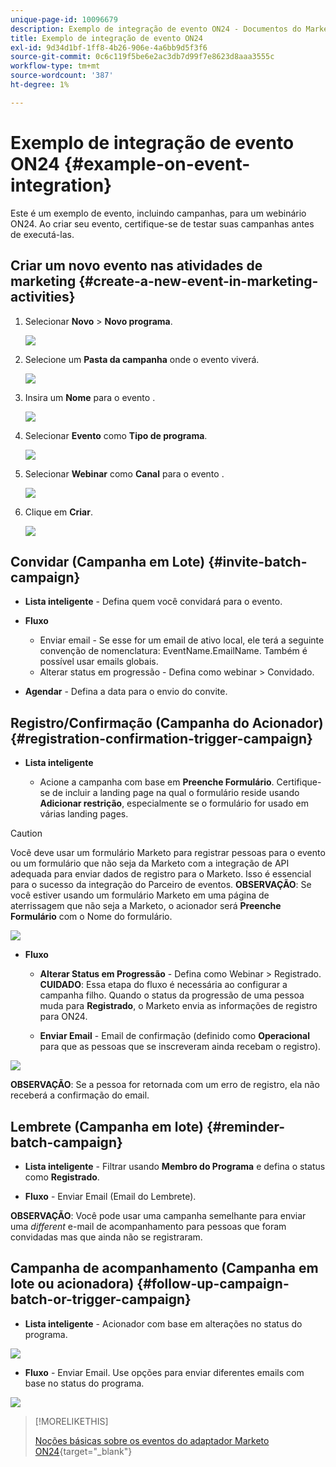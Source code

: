 ```yaml
---
unique-page-id: 10096679
description: Exemplo de integração de evento ON24 - Documentos do Marketo - Documentação do produto
title: Exemplo de integração de evento ON24
exl-id: 9d34d1bf-1ff8-4b26-906e-4a6bb9d5f3f6
source-git-commit: 0c6c119f5be6e2ac3db7d99f7e8623d8aaa3555c
workflow-type: tm+mt
source-wordcount: '387'
ht-degree: 1%

---
```


# Exemplo de integração de evento ON24 {#example-on-event-integration}

Este é um exemplo de evento, incluindo campanhas, para um webinário ON24. Ao criar seu evento, certifique-se de testar suas campanhas antes de executá-las.

## Criar um novo evento nas atividades de marketing {#create-a-new-event-in-marketing-activities}

1. Selecionar **Novo** > **Novo programa**.

   ![](assets/image2015-12-22-15-3a35-3a15.png)

1. Selecione um **Pasta da campanha** onde o evento viverá.

   ![](assets/image2015-12-22-15-3a39-3a51.png)

1. Insira um **Nome** para o evento .

   ![](assets/image2015-12-22-15-3a43-3a4.png)

1. Selecionar **Evento** como **Tipo de programa**.

   ![](assets/image2015-12-22-15-3a44-3a41.png)

1. Selecionar **Webinar** como **Canal** para o evento .

   ![](assets/image2015-12-22-15-3a46-3a34.png)

1. Clique em **Criar**.

   ![](assets/image2015-12-22-15-3a48-3a20.png)

## Convidar (Campanha em Lote)  {#invite-batch-campaign}

* **Lista inteligente** - Defina quem você convidará para o evento.
* **Fluxo**

   * Enviar email - Se esse for um email de ativo local, ele terá a seguinte convenção de nomenclatura: EventName.EmailName. Também é possível usar emails globais.
   * Alterar status em progressão - Defina como webinar > Convidado.

* **Agendar** - Defina a data para o envio do convite.

## Registro/Confirmação (Campanha do Acionador) {#registration-confirmation-trigger-campaign}

* **Lista inteligente**

   * Acione a campanha com base em **Preenche Formulário**. Certifique-se de incluir a landing page na qual o formulário reside usando **Adicionar restrição**, especialmente se o formulário for usado em várias landing pages.

>[!CAUTION]
>
>Você deve usar um formulário Marketo para registrar pessoas para o evento ou um formulário que não seja da Marketo com a integração de API adequada para enviar dados de registro para o Marketo. Isso é essencial para o sucesso da integração do Parceiro de eventos. **OBSERVAÇÃO**: Se você estiver usando um formulário Marketo em uma página de aterrissagem que não seja a Marketo, o acionador será **Preenche Formulário** com o Nome do formulário.

![](assets/image2015-12-22-15-3a50-3a22.png)

* **Fluxo**

   * **Alterar Status em Progressão** - Defina como Webinar > Registrado. **CUIDADO**: Essa etapa do fluxo é necessária ao configurar a campanha filho. Quando o status da progressão de uma pessoa muda para **Registrado**, o Marketo envia as informações de registro para ON24.

   * **Enviar Email** - Email de confirmação (definido como **Operacional** para que as pessoas que se inscreveram ainda recebam o registro).

![](assets/image2015-12-22-15-3a52-3a9.png)

**OBSERVAÇÃO**: Se a pessoa for retornada com um erro de registro, ela não receberá a confirmação do email.

## Lembrete (Campanha em lote) {#reminder-batch-campaign}

* **Lista inteligente** - Filtrar usando **Membro do Programa** e defina o status como **Registrado**.

* **Fluxo** - Enviar Email (Email do Lembrete).

**OBSERVAÇÃO**: Você pode usar uma campanha semelhante para enviar uma *different* e-mail de acompanhamento para pessoas que foram convidadas mas que ainda não se registraram.

## Campanha de acompanhamento (Campanha em lote ou acionadora) {#follow-up-campaign-batch-or-trigger-campaign}

* **Lista inteligente** - Acionador com base em alterações no status do programa.

![](assets/image2015-12-22-15-3a57-3a25.png)

* **Fluxo** - Enviar Email. Use opções para enviar diferentes emails com base no status do programa.

![](assets/ten.png)

>[!MORELIKETHIS]
>
>[Noções básicas sobre os eventos do adaptador Marketo ON24](/help/marketo/product-docs/demand-generation/events/create-an-event/create-an-event-with-the-marketo-on24-adapter/understanding-marketo-on24-adapter-events.md){target=&quot;_blank&quot;}
